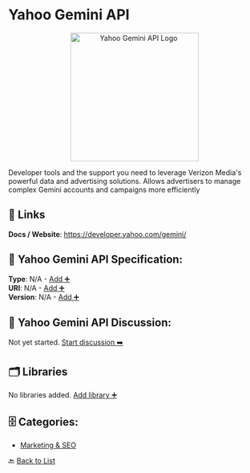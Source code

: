# Yahoo Gemini API
<p align="center">
    <img width="256" src="https://raw.githubusercontent.com/apis-list/apis-list/main/apis/yahoo-gemini-api/logo_256x256.png" alt="Yahoo Gemini API Logo"/>
</p>
Developer tools and the support you need to leverage Verizon Media's powerful data and advertising solutions. Allows advertisers to manage complex Gemini accounts and campaigns more efficiently

##  🔗 Links
**Docs / Website**: https://developer.yahoo.com/gemini/

## 🧬 Yahoo Gemini API Specification:
**Type**: N/A - [Add ➕](https://github.com/apis-list/apis-list/edit/main/apis/yahoo-gemini-api/yahoo-gemini-api.yaml)  
**URI**: N/A - [Add ➕](https://github.com/apis-list/apis-list/edit/main/apis/yahoo-gemini-api/yahoo-gemini-api.yaml)  
**Version**: N/A - [Add ➕](https://github.com/apis-list/apis-list/edit/main/apis/yahoo-gemini-api/yahoo-gemini-api.yaml)

## 💬 Yahoo Gemini API Discussion:
Not yet started. [Start discussion ➡️](https://github.com/apis-list/apis-list/discussions/new)

## 🗂️ Libraries

No libraries added. [Add library ➕](https://github.com/apis-list/apis-list/edit/main/apis/yahoo-gemini-api/yahoo-gemini-api.yaml)    


## 🗄️ Categories:
- [Marketing & SEO](https://github.com/apis-list/apis-list#marketing--seo-)

🔙  [Back to List](https://github.com/apis-list/apis-list)
